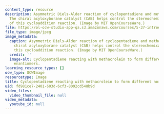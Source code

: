 ```yaml
---
content_type: resource
description: Asymmetric Diels-Alder reaction of cyclopentadiene and methacrolein.
  The chiral acyloxyborane catalyst (CAB) helps control the stereochemical outcome
  of this cycloaddition reaction. (Image by MIT OpenCourseWare.)
file: https://ol-ocw-studio-app-qa.s3.amazonaws.com/courses/5-37-introduction-to-organic-synthesis-laboratory-spring-2009/fd981ce72401603d6cf38092cd548b9d_5-37s09.jpg
file_type: image/jpeg
image_metadata:
  caption: Asymmetric Diels-Alder reaction of cyclopentadiene and methacrolein. The
    chiral acyloxyborane catalyst (CAB) helps control the stereochemical outcome of
    this cycloaddition reaction. (Image by MIT OpenCourseWare.)
  credit: ''
  image-alt: Cyclopentadiene reacting with methacrolein to form different norbornene
    enantiomers.
learning_resource_types: []
ocw_type: OCWImage
resourcetype: Image
title: Cyclopentadiene reacting with methacrolein to form different norbornene enantiomers
uid: fd981ce7-2401-603d-6cf3-8092cd548b9d
video_files:
  video_thumbnail_file: null
video_metadata:
  youtube_id: null
---
```

